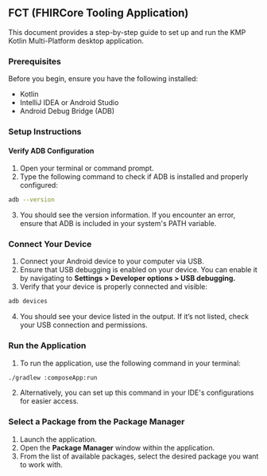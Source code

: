 ## FCT (FHIRCore Tooling Application)
This document provides a step-by-step guide to set up and run the KMP Kotlin Multi-Platform desktop application.

### Prerequisites
Before you begin, ensure you have the following installed:

- Kotlin
- IntelliJ IDEA or Android Studio
- Android Debug Bridge (ADB)

### Setup Instructions
#### Verify ADB Configuration
1. Open your terminal or command prompt.
2. Type the following command to check if ADB is installed and properly configured:


```sh
adb --version
```
3. You should see the version information. If you encounter an error, ensure that ADB is included in your system's PATH variable.

### Connect Your Device
1. Connect your Android device to your computer via USB.
2. Ensure that USB debugging is enabled on your device. You can enable it by navigating to **Settings > Developer options > USB debugging.**
3. Verify that your device is properly connected and visible:

```sh
adb devices
```

4. You should see your device listed in the output. If it’s not listed, check your USB connection and permissions.

### Run the Application

1. To run the application, use the following command in your terminal:

```sh
./gradlew :composeApp:run
```
2. Alternatively, you can set up this command in your IDE's configurations for easier access.

### Select a Package from the Package Manager
1. Launch the application.
2. Open the **Package Manager** window within the application.
3. From the list of available packages, select the desired package you want to work with.